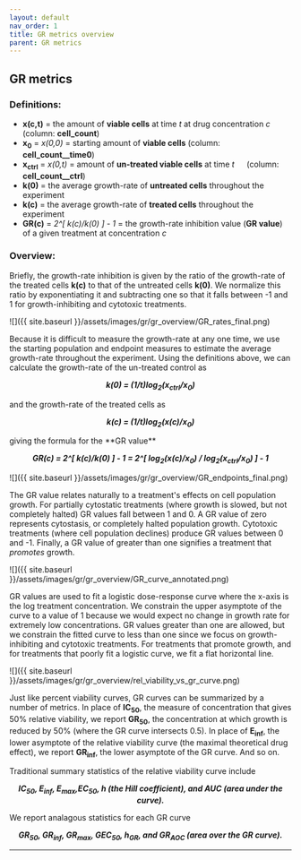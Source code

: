 ```yaml
---
layout: default
nav_order: 1
title: GR metrics overview
parent: GR metrics
---
```


## GR metrics

### Definitions:
- **x(c,t)** = the amount of **viable cells** at time *t* at drug concentration *c* (column: **cell\_count**)
- **x<sub>0</sub>** = *x(0,0)* = starting amount of **viable cells** (column: **cell_count__time0**)
- **x<sub>ctrl</sub>** = *x(0,t)* = amount of **un-treated viable cells** at time *t*   (column: **cell_count__ctrl**)
- **k(0)** = the average growth-rate of **untreated cells** throughout the experiment
- **k(c)** = the average growth-rate of **treated cells** throughout the experiment
- **GR(c)** = *2^[ k(c)/k(0) ] - 1* = the growth-rate inhibition value (**GR value**) of a given treatment at concentration *c*

### Overview:

Briefly, the growth-rate inhibition is given by the ratio of the growth-rate of the treated cells **k(c)** to that of the untreated cells **k(0)**. We normalize this ratio by exponentiating it and subtracting one so that it falls between -1 and 1 for growth-inhibiting and cytotoxic treatments.

![]({{ site.baseurl }}/assets/images/gr/gr_overview/GR_rates_final.png)

<!---
<center><img src="{{ site.baseurl }}/assets/images/gr/GR_rates_final.png" align="center" height="100px" style="padding-bottom:10px;"></center>
-->
Because it is difficult to measure the growth-rate at any one time, we use the starting population and endpoint measures to estimate the average growth-rate throughout the experiment. Using the definitions above, we can calculate the growth-rate of the un-treated control as 
<p style="text-align: center;">
<b><i>
k(0) = (1/t)log<sub>2</sub>(x<sub>ctrl</sub>/x<sub>0</sub>)
</i></b>
</p>
and the growth-rate of the treated cells as
<p style="text-align: center;">
<b><i>
k(c) = (1/t)log<sub>2</sub>(x(c)/x<sub>0</sub>)
</i></b>
</p>
giving the formula for the **GR value**
<p style="text-align: center;">
<b><i>
GR(c) = 2^[ k(c)/k(0) ] - 1 = 2^[ log<sub>2</sub>(x(c)/x<sub>0</sub>) / log<sub>2</sub>(x<sub>ctrl</sub>/x<sub>0</sub>) ] - 1</sub>
</i></b>
</p>

![]({{ site.baseurl }}/assets/images/gr/gr_overview/GR_endpoints_final.png)

The GR value relates naturally to a treatment's effects on cell population growth. For partially cytostatic treatments (where growth is slowed, but not completely halted) GR values fall between 1 and 0. A GR value of zero represents cytostasis, or completely halted population growth. Cytotoxic treatments (where cell population declines) produce GR values between 0 and -1. Finally, a GR value of greater than one signifies a treatment that *promotes* growth.

![]({{ site.baseurl }}/assets/images/gr/gr_overview/GR_curve_annotated.png)

GR values are used to fit a logistic dose-response curve where the x-axis is the log treatment concentration. We
constrain the upper asymptote of the curve to a value of 1 because we would expect no change in growth rate for extremely low concentrations. GR values greater than one are allowed, but we constrain the fitted curve to less
than one since we focus on growth-inhibiting and cytotoxic treatments. For treatments that promote growth, and for treatments that poorly fit a logistic curve, we fit a flat horizontal line.

![]({{ site.baseurl }}/assets/images/gr/gr_overview/rel_viability_vs_gr_curve.png)

Just like percent viability curves, GR curves can be summarized by a number of metrics. In place of **IC<sub>50</sub>**, the measure of concentration that gives 50% relative viability, we report **GR<sub>50</sub>**, the concentration at which growth is reduced by 50% (where the GR curve intersects 0.5). In place of **E<sub>inf</sub>**, the lower asymptote of the relative viability curve (the maximal theoretical drug effect), we report **GR<sub>inf</sub>**, the lower asymptote of the GR curve. And so on.

Traditional summary statistics of the relative viability curve include

<p style="text-align: center;">
<b><i>
IC<sub>50</sub>, E<sub>inf</sub>, E<sub>max</sub>,EC<sub>50</sub>, h (the Hill coefficient), and AUC (area under the curve).
</i></b>
</p>

We report analagous statistics for each GR curve
<p style="text-align: center;">
<b><i>
GR<sub>50</sub>, GR<sub>inf</sub>, GR<sub>max</sub>, GEC<sub>50</sub>, h<sub>GR</sub>, and GR<sub>AOC</sub> (area over the GR curve).
</i></b>
</p>

---